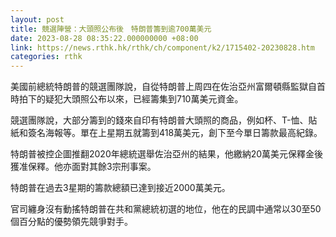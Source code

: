 ```yaml
---
layout: post
title: 競選陣營：大頭照公布後　特朗普籌到逾700萬美元
date: 2023-08-28 08:35:22.000000000 +08:00
link: https://news.rthk.hk/rthk/ch/component/k2/1715402-20230828.htm
categories: rthk
---
```


美國前總統特朗普的競選團隊說，自從特朗普上周四在佐治亞州富爾頓縣監獄自首時拍下的疑犯大頭照公布以來，已經籌集到710萬美元資金。

競選團隊說，大部分籌到的錢來自印有特朗普大頭照的商品，例如杯、T-恤、貼紙和簽名海報等。單在上星期五就籌到418萬美元，創下至今單日籌款最高紀錄。

特朗普被控企圖推翻2020年總統選舉佐治亞州的結果，他繳納20萬美元保釋金後獲准保釋。他亦面對其餘3宗刑事案。

特朗普在過去3星期的籌款總額已達到接近2000萬美元。

官司纏身沒有動搖特朗普在共和黨總統初選的地位，他在的民調中通常以30至50個百分點的優勢領先競爭對手。
